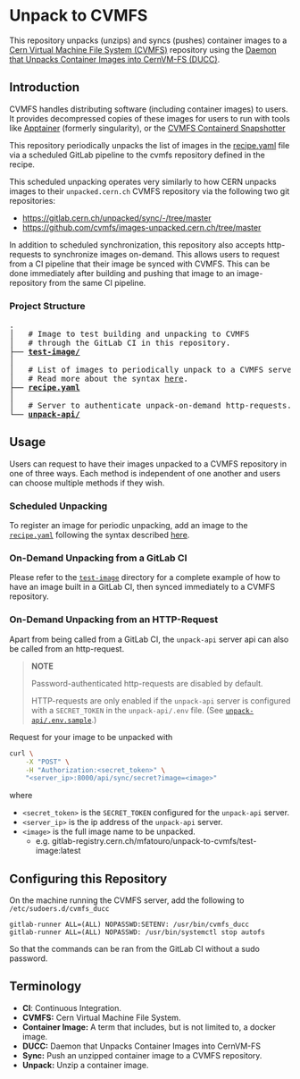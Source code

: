 # Unpack to CVMFS

This repository unpacks (unzips) and syncs (pushes) container images to a [Cern Virtual Machine File System (CVMFS)](https://cvmfs.readthedocs.io/en/stable/) repository using the [Daemon that Unpacks Container Images into CernVM-FS (DUCC)](https://cvmfs.readthedocs.io/en/stable/cpt-ducc.html).

## Introduction

CVMFS handles distributing software (including container images) to users.
It provides decompressed copies of these images for users to run with tools like [Apptainer](https://apptainer.org/) (formerly singularity), or the [CVMFS Containerd Snapshotter](https://github.com/cvmfs/cvmfs/tree/devel/snapshotter)

This repository periodically unpacks the list of images in the [recipe.yaml](recipe.yaml) file via a scheduled GitLab pipeline to the cvmfs repository defined in the recipe.

This scheduled unpacking operates very similarly to how CERN unpacks images to their `unpacked.cern.ch` CVMFS repository via the following two git repositories:

- https://gitlab.cern.ch/unpacked/sync/-/tree/master
- https://github.com/cvmfs/images-unpacked.cern.ch/tree/master

In addition to scheduled synchronization, this repository also accepts http-requests to synchronize images on-demand.
This allows users to request from a CI pipeline that their image be synced with CVMFS.
This can be done immediately after building and pushing that image to an image-repository from the same CI pipeline.

### Project Structure

<pre>
.
│   # Image to test building and unpacking to CVMFS
│   # through the GitLab CI in this repository.
├── <b><a href=test-image>test-image/</a></b>
│
│   # List of images to periodically unpack to a CVMFS server.
│   # Read more about the syntax <a href=https://cvmfs.readthedocs.io/en/stable/cpt-containers.html#image-wishlist-syntax>here</a>.
├── <b><a href=recipe.yaml>recipe.yaml</a></b>
│
│   # Server to authenticate unpack-on-demand http-requests.
└── <b><a href=unpack-api>unpack-api/</a></b>
</pre>

## Usage

Users can request to have their images unpacked to a CVMFS repository in one of three ways. Each method is independent of one another and users can choose multiple methods if they wish.

### Scheduled Unpacking

To register an image for periodic unpacking, add an image to the [`recipe.yaml`](recipe.yaml) following the syntax described [here](https://cvmfs.readthedocs.io/en/stable/cpt-containers.html#image-wishlist-syntax).

### On-Demand Unpacking from a GitLab CI

Please refer to the [`test-image`](test-image) directory for a complete example of how to have an image built in a GitLab CI, then synced immediately to a CVMFS repository.

### On-Demand Unpacking from an HTTP-Request

Apart from being called from a GitLab CI, the `unpack-api` server api can also be called from an http-request.

> **NOTE**
>
> Password-authenticated http-requests are disabled by default.
>
> HTTP-requests are only enabled if the `unpack-api` server is configured with
> a `SECRET_TOKEN` in the `unpack-api/.env` file.
> (See [`unpack-api/.env.sample`](unpack-api/.env.sample).)

Request for your image to be unpacked with

```bash
curl \
    -X "POST" \
    -H "Authorization:<secret_token>" \
    "<server_ip>:8000/api/sync/secret?image=<image>"
```

where

- `<secret_token>` is the `SECRET_TOKEN` configured for the `unpack-api` server.
- `<server_ip>` is the ip address of the `unpack-api` server.
- `<image>` is the full image name to be unpacked.
  - e.g. gitlab-registry.cern.ch/mfatouro/unpack-to-cvmfs/test-image:latest

## Configuring this Repository

On the machine running the CVMFS server, add the following to `/etc/sudoers.d/cvmfs_ducc`

```
gitlab-runner ALL=(ALL) NOPASSWD:SETENV: /usr/bin/cvmfs_ducc
gitlab-runner ALL=(ALL) NOPASSWD: /usr/bin/systemctl stop autofs
```

So that the commands can be ran from the GitLab CI without a sudo password.

## Terminology

- **CI**: Continuous Integration.
- **CVMFS:** Cern Virtual Machine File System.
- **Container Image:** A term that includes, but is not limited to, a docker image.
- **DUCC:** Daemon that Unpacks Container Images into CernVM-FS
- **Sync:** Push an unzipped container image to a CVMFS repository.
- **Unpack:** Unzip a container image.
